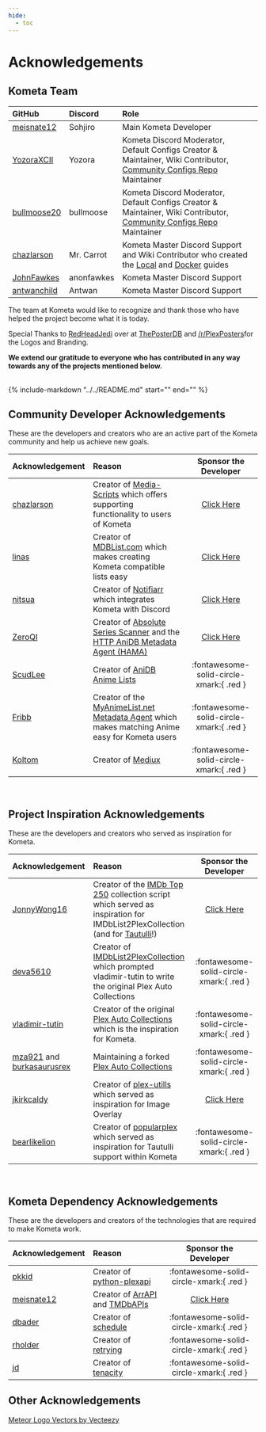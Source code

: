 ```yaml
---
hide:
  - toc
---
```

# Acknowledgements

## Kometa Team

| GitHub                                        | Discord    | Role                                                                                                                                                                    |
|:----------------------------------------------|:-----------|:------------------------------------------------------------------------------------------------------------------------------------------------------------------------|
| [meisnate12](https://github.com/meisnate12/)  | Sohjiro    | Main Kometa Developer                                                                                                                                                   |
| [YozoraXCII](https://github.com/YozoraXCII)   | Yozora     | Kometa Discord Moderator, Default Configs Creator & Maintainer, Wiki Contributor, [Community Configs Repo](https://github.com/Kometa-Team/Community-Configs) Maintainer |
| [bullmoose20](https://github.com/bullmoose20) | bullmoose  | Kometa Discord Moderator, Default Configs Creator & Maintainer, Wiki Contributor, [Community Configs Repo](https://github.com/Kometa-Team/Community-Configs) Maintainer |
| [chazlarson](https://github.com/chazlarson/)  | Mr. Carrot | Kometa Master Discord Support and Wiki Contributor who created the [Local](install/walkthroughs/local.md) and [Docker](install/walkthroughs/docker.md) guides           |
| [JohnFawkes](https://github.com/JohnFawkes)   | anonfawkes | Kometa Master Discord Support                                                                                                                                           |
| [antwanchild](https://github.com/antwanchild) | Antwan     | Kometa Master Discord Support                                                                                                                                           |

The team at Kometa would like to recognize and thank those who have helped the project become what it is today. 

Special Thanks to [RedHeadJedi](https://theposterdb.com/user/RedHeadJedi) over at [ThePosterDB](https://theposterdb.com) and 
[/r/PlexPosters](https://www.reddit.com/r/PlexPosters)for the Logos and Branding.

**We extend our gratitude to everyone who has contributed in any way towards any of the projects mentioned below.**
<br>
<br>


{%
    include-markdown "../../README.md"
    start="<!--sponsor-start-->"
    end="<!--sponsor-end-->"
%}

## Community Developer Acknowledgements

These are the developers and creators who are an active part of the Kometa community and help us achieve new goals.

| Acknowledgement                              | Reason                                                                                                                                                                    |                      Sponsor the Developer                       |
|:---------------------------------------------|:--------------------------------------------------------------------------------------------------------------------------------------------------------------------------|:----------------------------------------------------------------:|
| [chazlarson](https://github.com/chazlarson/) | Creator of [Media-Scripts](https://github.com/chazlarson/Media-Scripts) which offers supporting functionality to users of Kometa                                          | [Click Here](https://www.google.com/search?q=food+shelf+near+me) | 
| [linas](https://github.com/linaspurinis)     | Creator of [MDBList.com](https://github.com/deva5610/IMDbList2PlexCollection) which makes creating Kometa compatible lists easy                                           |       [Click Here](https://www.patreon.com/mdblist/posts)        |
| [nitsua](https://github.com/austinwbest)     | Creator of [Notifiarr](https://github.com/Notifiarr) which integrates Kometa with Discord                                                                                 |       [Click Here](https://github.com/sponsors/Notifiarr)        |
| [ZeroQI](https://github.com/ZeroQI)          | Creator of [Absolute Series Scanner](https://github.com/ZeroQI/Absolute-Series-Scanner) and the [HTTP AniDB Metadata Agent (HAMA)](https://github.com/ZeroQI/Hama.bundle) |         [Click Here](https://github.com/sponsors/ZeroQI)         |
| [ScudLee](https://github.com/ScudLee)        | Creator of [AniDB Anime Lists](https://github.com/Anime-Lists/anime-lists)                                                                                                |             :fontawesome-solid-circle-xmark:{ .red }             |
| [Fribb](https://github.com/Fribb)            | Creator of the [MyAnimeList.net Metadata Agent](https://github.com/Fribb/MyAnimeList.bundle) which makes matching Anime easy for Kometa users                             |             :fontawesome-solid-circle-xmark:{ .red }             | 
| [Koltom](https://mediux.pro/)                | Creator of [Mediux](https://mediux.pro/)                                                                                                                                  |             :fontawesome-solid-circle-xmark:{ .red }             | 

<br>

## Project Inspiration Acknowledgements

These are the developers and creators who served as inspiration for Kometa.

| Acknowledgement                                                                             | Reason                                                                                                                                                                                                                                    |                 Sponsor the Developer                 |
|:--------------------------------------------------------------------------------------------|:------------------------------------------------------------------------------------------------------------------------------------------------------------------------------------------------------------------------------------------|:-----------------------------------------------------:|
| [JonnyWong16](https://github.com/JonnyWong16)                                               | Creator of the [IMDb Top 250](https://gist.github.com/JonnyWong16/f5b9af386ea58e19bf18c09f2681df23) collection script which served as inspiration for IMDbList2PlexCollection (and for [Tautulli](https://github.com/Tautulli/Tautulli)!) | [Click Here](https://github.com/sponsors/JonnyWong16) |
| [deva5610](https://github.com/deva5610)                                                     | Creator of [IMDbList2PlexCollection](https://github.com/deva5610/IMDbList2PlexCollection) which prompted vladimir-tutin to write the original Plex Auto Collections                                                                       |       :fontawesome-solid-circle-xmark:{ .red }        |
| [vladimir-tutin](https://github.com/vladimir-tutin)                                         | Creator of the original [Plex Auto Collections](https://github.com/vladimir-tutin/Plex-Auto-Collections) which is the inspiration for Kometa.                                                                                             |       :fontawesome-solid-circle-xmark:{ .red }        |
| [mza921](https://github.com/mza921) and [burkasaurusrex](https://github.com/burkasaurusrex) | Maintaining a forked [Plex Auto Collections](https://github.com/mza921/Plex-Auto-Collections)                                                                                                                                             |       :fontawesome-solid-circle-xmark:{ .red }        |
| [jkirkcaldy](https://github.com/jkirkcaldy)                                                 | Creator of [plex-utills](https://github.com/jkirkcaldy/plex-utills) which served as inspiration for Image Overlay                                                                                                                         | [Click Here](https://opencollective.com/themainframe) |
| [bearlikelion](https://github.com/bearlikelion)                                             | Creator of [popularplex](https://github.com/bearlikelion/popularplex) which served as inspiration for Tautulli support within Kometa                                                                                                      |       :fontawesome-solid-circle-xmark:{ .red }        |

<br>

## Kometa Dependency Acknowledgements
These are the developers and creators of the technologies that are required to make Kometa work.

| Acknowledgement                             | Reason                                                                                                             |                Sponsor the Developer                 |
|:--------------------------------------------|:-------------------------------------------------------------------------------------------------------------------|:----------------------------------------------------:|
| [pkkid](https://github.com/pkkid)           | Creator of [python-plexapi](https://github.com/pkkid/python-plexapi)                                               |       :fontawesome-solid-circle-xmark:{ .red }       |
| [meisnate12](https://github.com/meisnate12) | Creator of [ArrAPI](https://github.com/Kometa-Team/ArrAPI) and [TMDbAPIs](https://github.com/Kometa-Team/TMDbAPIs) | [Click Here](https://github.com/sponsors/meisnate12) |
| [dbader](https://github.com/dbader)         | Creator of [schedule](https://github.com/dbader/schedule)                                                          |       :fontawesome-solid-circle-xmark:{ .red }       |
| [rholder](https://github.com/rholder)       | Creator of [retrying](https://github.com/rholder/retrying)                                                         |       :fontawesome-solid-circle-xmark:{ .red }       |
| [jd](https://github.com/jd)                 | Creator of [tenacity](https://github.com/jd/tenacity)                                                              |       :fontawesome-solid-circle-xmark:{ .red }       |


## Other Acknowledgements

<a href="https://www.vecteezy.com/free-vector/meteor-logo">Meteor Logo Vectors by Vecteezy</a>